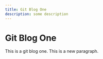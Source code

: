 ```yaml
---
title: Git Blog One
description: some description
---
```


# Git Blog One

This is a git blog one.
This is a new paragraph.